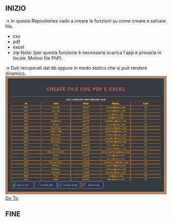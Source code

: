 
## INIZIO ##

-> In questa Repositories vado a creare le funzioni su come creare e salvare file.<br />
<ul>
  <li>csv</li>
  <li>pdf</li>
  <li>excel</li>
  <li>zip Nota: (per questa funzione è necessario scarica l'app e provarla in locale. Motivo file PhP).</li>
</ul>
-> Dati recuperati dal db oppure in modo statico che si può rendere dinamico.

<img src="img/screen-shot.png" alt="Sorry, not image" />
<a href="https://ivanpierdeveloper.github.io/create-file/" target="_blank">Go To</a>

## FINE ##


